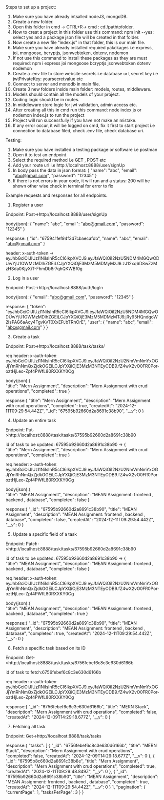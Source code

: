 Steps to set up a project:

1. Make sure you have already intsalled nodeJS, mongoDB.
2. Create a new folder.
3. Open this folder in cmd -> CTRL+R-> cmd : cd /pathtofolder.
4. Now to creat a project in this folder use this command: npm init --yes: select yes and a package json file will be created in that folder.
5. Now create a new file "index.js" in that folder, this is our main file.
6. Make sure you have already installed required pakckages i.e express, joi, mongoose, bcryptjs, jsonwebtoken, dotenv, nodemon
7. If not use this command to install these packages as they are must required: npm i express joi mongoose bcryptjs jsonwebtoken dotenv nodemon
8. Create a .env file to store website secrets i.e database url, secret key i.e jwtPrivateKey: yoursecretvalue etc
9. Connect to server and monodb in main file.
10. Create 3 new folders inside main folder: models, routes, middleware.
11. Models should contain all the models of your project.
12. Coding logic should be in routes.
13. In middleware store logic for jwt validation, admin access etc.
14. After creating all this in cmd run this command: node index.js or nodemon index.js to run the project
15. Project will run successfully if you have not make an mistake.
16. If any error occur, it will be logged on cmd, fix it first to start project i.e connection to database filed, check .env file, check database uri.



Testing:

1. Make sure you have installed a testing package or software i.e postman
2. Open it to test an endpoint 
3. Select the required method i.e GET , POST etc
4. Add your route url i.e http://localhost:8888/user/signUp
5. In body pass the data in json format: {
    "name": "abc",
    "email": "abc@gmail.com",
    "password": "12345"
}
6. If there is not errors in your code, it will run and a status: 200 will be shown other wise check in terminal for error to fix
 


Example requests and responses for all endpoints.
1. Register a user

Endpoint: Post->http://localhost:8888/user/signUp

body(json): {
    "name": "abc",
    "email": "abc@gmail.com",
    "password": "12345"
}

response: {
    "id": "675941fef94f3d7cbaecafdb",
    "name": "abc",
    "email": "abc@gmail.com"
}

header: x-auth-token -> eyJhbGciOiJIUzI1NiIsInR5cCI6IkpXVCJ9.eyJfaWQiOiI2NzU5NDM4MGQwODUwYjU1OWMzMDlhZGEiLCJpYXQiOjE3MzM5MDMyMzJ9.zJ12xq6D8wZzMzHSda0KjyXiT-FhmDb8r7qhQKWBf0g

2. Log in a user

Endpoint: Post->http://localhost:8888/auth/logIn

body(json): {
    "email": "abc@gmail.com",
    "password": "12345"
}

response: {
    "token": "eyJhbGciOiJIUzI1NiIsInR5cCI6IkpXVCJ9.eyJfaWQiOiI2NzU5NDM4MGQwODUwYjU1OWMzMDlhZGEiLCJpYXQiOjE3MzM5MDMzMTJ9.jRy95HQndgoW2IsPAG6aAcy4TgvKvT0XxEPJbTRhOrE",
    "user": {
        "name": "abc",
        "email": "abc@gmail.com"
    }
}

3. Create a task

Endpoint:  Post->http://localhost:8888/task/tasks/

req.header: x-auth-token: eyJhbGciOiJIUzI1NiIsInR5cCI6IkpXVCJ9.eyJfaWQiOiI2NzU2NmVmNmYxOGJjYmRhNmQxZjdkOGEiLCJpYXQiOjE3MzM3NTEyODB9.fZ4wX2vO0FR0Por-oztHjLeo-Zpf4PWfL80RXXKY0Cg

body(json):{       
    "title": "Mern Assignment",
    "description": "Mern Assignment with crud operations",
    "completed": true
}

response:{
    "title": "Mern Assignment",
    "description": "Mern Assignment with crud operations",
    "completed": true,
    "createdAt": "2024-12-11T09:29:54.442Z",
    "_id": "67595b92660d2a8691c38b90",
    "__v": 0
}

4. Update an entire task

Endpoint:  Put->http://localhost:8888/task/tasks/67595b92660d2a8691c38b90

id of task to be updated: 67595b92660d2a8691c38b90 -> {       
    "title": "Mern Assignment",
    "description": "Mern Assignment with crud operations",
    "completed": true
}

req.header: x-auth-token: eyJhbGciOiJIUzI1NiIsInR5cCI6IkpXVCJ9.eyJfaWQiOiI2NzU2NmVmNmYxOGJjYmRhNmQxZjdkOGEiLCJpYXQiOjE3MzM3NTEyODB9.fZ4wX2vO0FR0Por-oztHjLeo-Zpf4PWfL80RXXKY0Cg

body(json):{       
    "title": "MEAN Assignment",
    "description": "MEAN Assignment: frontend , backend , database",
    "completed": false
}

response:{
    "_id": "67595b92660d2a8691c38b90",
    "title": "MEAN Assignment",
    "description": "MEAN Assignment: frontend , backend , database",
    "completed": false,
    "createdAt": "2024-12-11T09:29:54.442Z",
    "__v": 0
}

5. Update a specific field of a task

Endpoint:  Patch->http://localhost:8888/task/tasks/67595b92660d2a8691c38b90

id of task to be updated: 67595b92660d2a8691c38b90 -> {       
    "title": "MEAN Assignment",
    "description": "MEAN Assignment: frontend , backend , database",
    "completed": false
}


req.header: x-auth-token: eyJhbGciOiJIUzI1NiIsInR5cCI6IkpXVCJ9.eyJfaWQiOiI2NzU2NmVmNmYxOGJjYmRhNmQxZjdkOGEiLCJpYXQiOjE3MzM3NTEyODB9.fZ4wX2vO0FR0Por-oztHjLeo-Zpf4PWfL80RXXKY0Cg

body(json):{       
    "title": "MEAN Assignment",
    "description": "MEAN Assignment: frontend , backend , database",
    "completed": true
}


response:{
    "_id": "67595b92660d2a8691c38b90",
    "title": "MEAN Assignment",
    "description": "MEAN Assignment: frontend , backend , database",
    "completed": true,
    "createdAt": "2024-12-11T09:29:54.442Z",
    "__v": 0
}

6. Fetch a specific task based on its ID

Endpoint: Get->http://localhost:8888/task/tasks/6756febef6c8c3e630d6166b

id of task to fetch:6756febef6c8c3e630d6166b

req.header: x-auth-token: eyJhbGciOiJIUzI1NiIsInR5cCI6IkpXVCJ9.eyJfaWQiOiI2NzU2NmVmNmYxOGJjYmRhNmQxZjdkOGEiLCJpYXQiOjE3MzM3NTEyODB9.fZ4wX2vO0FR0Por-oztHjLeo-Zpf4PWfL80RXXKY0Cg

response:{
    "_id": "6756febef6c8c3e630d6166b",
    "title": "MERN Stack",
    "description": "Mern Assignment with crud operations",
    "completed": false,
    "createdAt": "2024-12-09T14:29:18.677Z",
    "__v": 0
}

7. Fetching all task

Endpoint: Get->http://localhost:8888/task/tasks

response:{
    "tasks": [
        {
            "_id": "6756febef6c8c3e630d6166b",
            "title": "MERN Stack",
            "description": "Mern Assignment with crud operations",
            "completed": false,
            "createdAt": "2024-12-09T14:29:18.677Z",
            "__v": 0
        },
        {
            "_id": "67595b8c660d2a8691c38b8e",
            "title": "Mern Assignment",
            "description": "Mern Assignment with crud operations",
            "completed": true,
            "createdAt": "2024-12-11T09:29:48.849Z",
            "__v": 0
        },
        {
            "_id": "67595b92660d2a8691c38b90",
            "title": "MEAN Assignment",
            "description": "MEAN Assignment: frontend , backend , database",
            "completed": true,
            "createdAt": "2024-12-11T09:29:54.442Z",
            "__v": 0
        }
    ],
    "pagination": {
        "currentPage": 1,
        "tasksPerPage": 3
    }
}